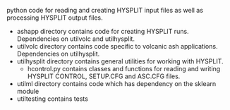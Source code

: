 python code for reading and creating HYSPLIT input files as well as processing HYSPLIT output files.


* ashapp directory contains code for creating HYSPLIT runs. Dependencies on utilvolc and utilhysplit.
* utilvolc directory contains code specific to volcanic ash applications. Dependencies on utilhysplit.
* utilhysplit directory contains general utilities for working with HYSPLIT.
   * hcontrol.py contains classes and functions for reading and writing HYSPLIT CONTROL, SETUP.CFG and ASC.CFG files.
* utilml directory contains code which has dependency on the sklearn module
* utiltesting contains tests

